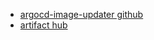 - [argocd-image-updater github](https://github.com/argoproj/argo-helm/tree/main/charts/argocd-image-updater)
- [artifact hub](https://artifacthub.io/packages/helm/argo/argocd-image-updater)